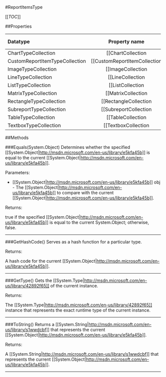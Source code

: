 #ReportItemsType

[[_TOC_]]

##Properties

|Datatype|Property name|Property description|Default Value|
|:-------|:----------:|:-----------------:|:-----------:|
|ChartTypeCollection|[[ChartCollection|/API/Rdl/CodeSamples/Rdl_ReportItemsType_ChartCollection]]||null|
|CustomReportItemTypeCollection|[[CustomReportItemCollection|/API/Rdl/CodeSamples/Rdl_ReportItemsType_CustomReportItemCollection]]||null|
|ImageTypeCollection|[[ImageCollection|/API/Rdl/CodeSamples/Rdl_ReportItemsType_ImageCollection]]||null|
|LineTypeCollection|[[LineCollection|/API/Rdl/CodeSamples/Rdl_ReportItemsType_LineCollection]]||null|
|ListTypeCollection|[[ListCollection|/API/Rdl/CodeSamples/Rdl_ReportItemsType_ListCollection]]||null|
|MatrixTypeCollection|[[MatrixCollection|/API/Rdl/CodeSamples/Rdl_ReportItemsType_MatrixCollection]]||null|
|RectangleTypeCollection|[[RectangleCollection|/API/Rdl/CodeSamples/Rdl_ReportItemsType_RectangleCollection]]||null|
|SubreportTypeCollection|[[SubreportCollection|/API/Rdl/CodeSamples/Rdl_ReportItemsType_SubreportCollection]]||null|
|TableTypeCollection|[[TableCollection|/API/Rdl/CodeSamples/Rdl_ReportItemsType_TableCollection]]||null|
|TextboxTypeCollection|[[TextboxCollection|/API/Rdl/CodeSamples/Rdl_ReportItemsType_TextboxCollection]]||null|


##Methods

###Equals(System.Object)
Determines whether the specified [[System.Object|http://msdn.microsoft.com/en-us/library/e5kfa45b]] is equal to the current [[System.Object|http://msdn.microsoft.com/en-us/library/e5kfa45b]].

Parameters: 

* [[System.Object|http://msdn.microsoft.com/en-us/library/e5kfa45b]] obj  - The [[System.Object|http://msdn.microsoft.com/en-us/library/e5kfa45b]] to compare with the current [[System.Object|http://msdn.microsoft.com/en-us/library/e5kfa45b]].





Returns:

true if the specified [[System.Object|http://msdn.microsoft.com/en-us/library/e5kfa45b]] is equal to the current System.Object; otherwise, false.


---


###GetHashCode()
 Serves as a hash function for a particular type.  





Returns:

A hash code for the current [[System.Object|http://msdn.microsoft.com/en-us/library/e5kfa45b]].


---


###GetType()
Gets the [[System.Type|http://msdn.microsoft.com/en-us/library/42892f65]] of the current instance.





Returns:

The [[System.Type|http://msdn.microsoft.com/en-us/library/42892f65]] instance that represents the exact runtime type of the current instance.


---


###ToString()
Returns a [[System.String|http://msdn.microsoft.com/en-us/library/s1wwdcbf]] that represents the current [[System.Object|http://msdn.microsoft.com/en-us/library/e5kfa45b]].





Returns:

A [[System.String|http://msdn.microsoft.com/en-us/library/s1wwdcbf]] that represents the current [[System.Object|http://msdn.microsoft.com/en-us/library/e5kfa45b]].


---


